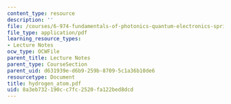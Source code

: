 ```yaml
---
content_type: resource
description: ''
file: /courses/6-974-fundamentals-of-photonics-quantum-electronics-spring-2006/8a3eb732190cc7fc2520fa122bed8dcd_hydrogen_atom.pdf
file_type: application/pdf
learning_resource_types:
- Lecture Notes
ocw_type: OCWFile
parent_title: Lecture Notes
parent_type: CourseSection
parent_uid: d631939e-d6b9-259b-8709-5c1a36b10de6
resourcetype: Document
title: hydrogen_atom.pdf
uid: 8a3eb732-190c-c7fc-2520-fa122bed8dcd
---
```

